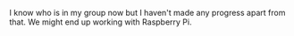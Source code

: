 I know who is in my group now but I haven't made any progress apart from that. We might end up working with Raspberry Pi. 
